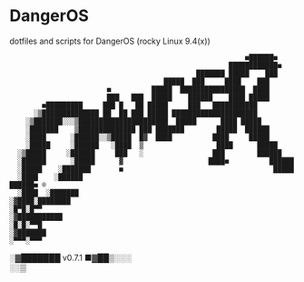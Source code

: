 # DangerOS
dotfiles and scripts for DangerOS (rocky Linux 9.4(x))


                                                              ■██████■     
                                                          ████████████■   
                                                  ███████ █████    ███     
                                          █████  ███     ████    ███      
                            ■          █████  ████████████████  ████      
                            ███   ███  █████    ██████    ████ █████       
            ■█████████     ███ █   ██ █████     ███   ███████████         
          ░▒██████████████ ██  ██ ███ █████ █████████████████████          
        ░▒███████░░░▒██████████████████████  █████      ████ █████         
        ░███████    ▒██████████████ ███ ███████        █████  ██████       
        ░████      ░██████░░▒█████  █▓  ████          ████     █████       
        ░█████     ░██████   ░████  ▒                  ████      █████     
      ░▒█████     ░██████     ███   ░                 ███        ██████    
      ░██████      ░█████      ▓                     ████■          ██████ 
      ░█████    ░███████       ■                                     █████ 
      ░████    ░██████                                                 ██████■ ®
      ░████  ░███████                                                          
    ░▓████░████████                                                    ░█▀█░█▀▀
    ░▓███████████                                                      ░█░█░▀▀█
    ░▓███████                                                          ░▀▀▀░▀▀▀
  ░▓███████                                                              v0.7.1
  ■▓██▒░░░                
  ░░▒

